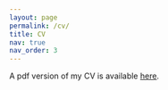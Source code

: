 ```yaml
---
layout: page
permalink: /cv/
title: CV
nav: true
nav_order: 3
---
```

A pdf version of my CV is available <a href="../assets/pdf/CV-Zehua Wang.pdf" target="_blank">here</a>.

